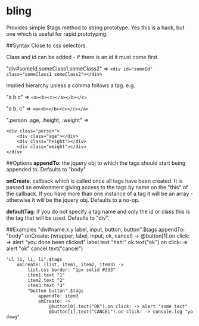 bling
=====
Provides simple $tags method to string prototype. Yes this is a hack, but one which is useful for rapid prototyping. 

##Syntax
Close to css selectors. 

Class and id can be added - if there is an id it must come first. 

"div#someId.someClass1.someClass2" => ```<div id="someId" class="someClass1 someClass2"></div>```

Implied hierarchy unless a comma follows a tag. e.g. 

"a b c" => ```<a><b><c></a></b></c>```

"a b, c" => ```<a><b></b><c></c></a>```

".person .age, .height, .weight" => 

	<div class="person">
		<div class="age"></div>
		<div class="height"></div>
		<div class="weight"></div>
	</div>
	
##Options
**appendTo**: the jquery obj to which the tags should start being appended to. Defaults to "body"

**onCreate**: callback which is called once all tags have been created. It is passed an environment giving access to the tags by name on the "this" of the callback. If you have more than one instance of a tag it will be an array - otherwise it will be the jquery obj. Defaults to a no-op.

**defaultTag**: if you do not specify a tag name and only the id or class this is the tag that will be used. Defaults to "div".


##Examples
	"div#name.x.y label, input, button, button".$tags 
	    appendTo: "body"
		onCreate: (wrapper, label, input, ok, cancel) -> 
			@button[1].on click: => alert "you done been clicked"
			label.text "hah:"
			ok.text("ok").on click: => alert "ok"
			cancel.text("cancel")
			
	"ul li, li, li".$tags 
	    onCreate: (list, item1, item2, item3) ->
			list.css border: "1px solid #333"
			item1.text "1"
			item2.text "2"
			item3.text "3"
			"button button".$tags 
				appendTo: item3
				onCreate: -> 
					@button[0].text("OK").on click: -> alert "some text"
					@button[1].text("CANCEL").on click: -> console.log "yo dawg"​​​​